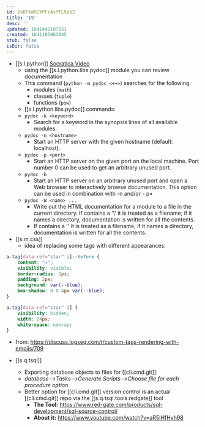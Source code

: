 ```yaml
---
id: 2vKFtmRGYPFcAsYTL9z5Z
title: '19'
desc: ''
updated: 1641441187151
created: 1641105063945
stub: false
isDir: false
---
```

- [[s.l.python]] [Socratica Video](https://www.youtube.com/watch?v=URBSvqib0xw&ab_channel=Socratica)
  - using the [[s.l.python.libs.pydoc]] module you can review documentation
  - This command (`python -m pydoc <++>`) searches for the following:
    - modules (`math`)
    - classes (`tuple`)
    - functions (`pow`)
  - [[s.l.python.libs.pydoc]] commands:
  - `pydoc -k <keyword>`
    - Search for a keyword in the synopsis lines of all available modules.
  - `pydoc -n <hostname>`
    - Start an HTTP server with the given hostname (default: localhost).
  - `pydoc -p <port>`
    - Start an HTTP server on the given port on the local machine. Port number 0 can be used to get an arbitrary unused port.
  - `pydoc -b`
    - Start an HTTP server on an arbitrary unused port and open a Web browser to interactively browse documentation. This option can be used in combination with -n and/or - p•
  - `pydoc -W <name> ...`
    - Write out the HTML documentation for a module to a file in the current directory. If <name> contains a '\\' it is treated as a filename; if it names a directory, documentation is written for all the contents.
    - If <name> contains a '' it is treated as a filename; if it names a directory, documentation is written for all the contents.
- [[s.m.css]]
  - idea of replacing some tags with different appearances:

```css
a.tag[data-ref="star" i]::before {
    content: "⭐";
    visibility: visible;
    border-radius: 2px;
    padding: 2px;
    background: var(--blue);
    box-shadow: 0 0 4px var(--blue);
}

a.tag[data-ref="star" i] {
    visibility: hidden;
    width: 24px;
    white-space: nowrap;
}
```

- from: https://discuss.logseq.com/t/custom-tags-rendering-with-emojis/709

- [[s.q.tsql]]
  - Exporting database objects to files for [[cli.cmd.git]]:
  - _database-->Tasks-->Generate Scripts-->Choose file for each procedure option_
  - Better option for [[cli.cmd.git]] version control is an actual [[cli.cmd.git]] repo via the [[s.q.tsql.tools.redgate]] tool
    - **The Tool:** <https://www.red-gate.com/products/sql-development/sql-source-control/>
    - **About it:** <https://www.youtube.com/watch?v=aR5IHfHvh98>


